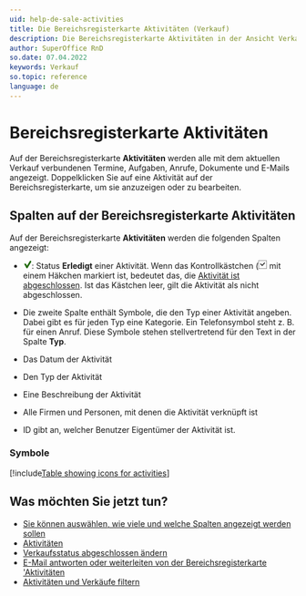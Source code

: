 ```yaml
---
uid: help-de-sale-activities
title: Die Bereichsregisterkarte Aktivitäten (Verkauf)
description: Die Bereichsregisterkarte Aktivitäten in der Ansicht Verkauf von SuperOffice CRM.
author: SuperOffice RnD
so.date: 07.04.2022
keywords: Verkauf
so.topic: reference
language: de
---
```


# Bereichsregisterkarte Aktivitäten

Auf der Bereichsregisterkarte **Aktivitäten** werden alle mit dem aktuellen Verkauf verbundenen Termine, Aufgaben, Anrufe, Dokumente und E-Mails angezeigt. Doppelklicken Sie auf eine Aktivität auf der Bereichsregisterkarte, um sie anzuzeigen oder zu bearbeiten.

## Spalten auf der Bereichsregisterkarte Aktivitäten

Auf der Bereichsregisterkarte **Aktivitäten** werden die folgenden Spalten angezeigt:

* ![Symbol][img2]: Status **Erledigt** einer Aktivität. Wenn das Kontrollkästchen (![Symbol][img1] mit einem Häkchen markiert ist, bedeutet das, die [Aktivität ist abgeschlossen][1]. Ist das Kästchen leer, gilt die Aktivität als nicht abgeschlossen.

* Die zweite Spalte enthält Symbole, die den Typ einer Aktivität angeben. Dabei gibt es für jeden Typ eine Kategorie. Ein Telefonsymbol steht z. B. für einen Anruf. Diese Symbole stehen stellvertretend für den Text in der Spalte **Typ**.

* Das Datum der Aktivität
* Den Typ der Aktivität
* Eine Beschreibung der Aktivität
* Alle Firmen und Personen, mit denen die Aktivität verknüpft ist
* ID gibt an, welcher Benutzer Eigentümer der Aktivität ist.

### Symbole

[!include[Table showing icons for activities](../../../learn/includes/table-activity-icons.md)]

## Was möchten Sie jetzt tun?

* [Sie können auswählen, wie viele und welche Spalten angezeigt werden sollen][2]
* [Aktivitäten][3]
* [Verkaufsstatus abgeschlossen ändern][1]
* [E-Mail antworten oder weiterleiten von der Bereichsregisterkarte 'Aktivitäten][5]
* [Aktivitäten und Verkäufe filtern][7]

<!-- Referenced links -->
[1]: ../../../diary/learn/change-completed-status.md
[2]: ../../../learn/section-tabs/configure-columns.md
[7]: ../../../learn/section-tabs/filter.md
[3]: ../../../learn/basics/activity.md
[5]: ../../../learn/section-tabs/send-email.md

<!-- Referenced images -->
[img1]: ../../../../media/icons/check.png
[img2]: ../../../../media/icons/sale-sold-details.png

